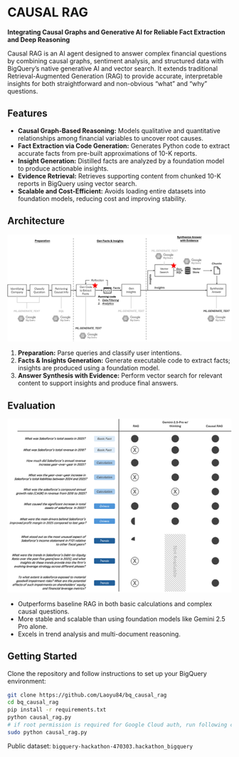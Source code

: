 # CAUSAL RAG

**Integrating Causal Graphs and Generative AI for Reliable Fact Extraction and Deep Reasoning**

Causal RAG is an AI agent designed to answer complex financial questions by combining causal graphs, sentiment analysis, and structured data with BigQuery’s native generative AI and vector search. It extends traditional Retrieval-Augmented Generation (RAG) to provide accurate, interpretable insights for both straightforward and non-obvious “what” and “why” questions.

## Features

- **Causal Graph-Based Reasoning:** Models qualitative and quantitative relationships among financial variables to uncover root causes.
- **Fact Extraction via Code Generation:** Generates Python code to extract accurate facts from pre-built approximations of 10-K reports.
- **Insight Generation:** Distilled facts are analyzed by a foundation model to produce actionable insights.
- **Evidence Retrieval:** Retrieves supporting content from chunked 10-K reports in BigQuery using vector search.
- **Scalable and Cost-Efficient:** Avoids loading entire datasets into foundation models, reducing cost and improving stability.

## Architecture
![Causal RAG Architecture](images/Architecture.png)

1. **Preparation:** Parse queries and classify user intentions.
2. **Facts & Insights Generation:** Generate executable code to extract facts; insights are produced using a foundation model.
3. **Answer Synthesis with Evidence:** Perform vector search for relevant content to support insights and produce final answers.


## Evaluation

![Evaluation Result](images/Evaluation.png)

- Outperforms baseline RAG in both basic calculations and complex causal questions.
- More stable and scalable than using foundation models like Gemini 2.5 Pro alone.
- Excels in trend analysis and multi-document reasoning.


## Getting Started

Clone the repository and follow instructions to set up your BigQuery environment:

```bash
git clone https://github.com/Laoyu84/bq_causal_rag
cd bq_causal_rag
pip install -r requirements.txt
python causal_rag.py
# if root permission is required for Google Cloud auth, run following command instead:
sudo python causal_rag.py

```
Public dataset: `bigquery-hackathon-470303.hackathon_bigquery`
